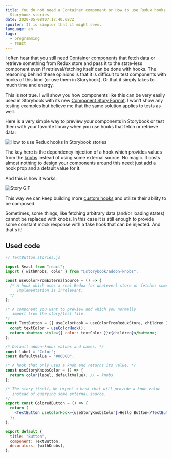 ```yaml
---
title: You do not need a Container component or How to use Redux hooks in
  Storybook stories
date: 2020-05-08T07:17:40.687Z
spoiler: It is simpler that it might seem.
language: en
tags:
  - programming
  - react
---
```

I often hear that you still need [Container components](https://medium.com/@dan_abramov/smart-and-dumb-components-7ca2f9a7c7d0) that fetch data or retrieve something from Redux store and pass it to the state-less component even if retrieval/fetching itself can be done with hooks. The reasoning behind these opinions is that it is difficult to test components with hooks of this kind (or use them in Storybook). Or that it simply takes to much time and energy.

This is not true. I will show you how components like this can be very easily used in Storybook with its new [Component Story Format](https://storybook.js.org/docs/formats/component-story-format/). I won't show any testing examples but believe me that the same solution applies to tests as well.

Here is a very simple way to preview your components in Storybook or test them with your favorite library when you use hooks that fetch or retrieve data:

![How to use Redux hooks in Storybook stories](/assets/carbon-3-.png)

The key here is the dependency injection of a hook which provides values from the [knobs](https://github.com/storybookjs/storybook/tree/master/addons/knobs) instead of using some external source. No magic. It costs almost nothing to design your components around this need: just add a hook prop and a default value for it.

And this is how it works:

![Story GIF](/assets/story.gif)

This way we can keep building more [custom hooks](https://reactjs.org/docs/hooks-custom.html) and utilize their ability to be composed.

Sometimes, some things, like fetching arbitrary data (and/or loading states) cannot be replaced with knobs. In this case it is still enough to provide some constant mock response with a fake hook that can be injected. And that's it!

## Used code

```jsx
// TextButton.stories.js

import React from "react";
import { withKnobs, color } from "@storybook/addon-knobs";

const useColorFromExternalSource = () => {
  /* A hook which uses a real Redux (or whatever) store or fetches something.
  	 Implementation is irrelevant.
  */
};

/* A component you want to preview and which you normally
   import from the story/test file.
*/
const TextButton = ({ useColorHook = useColorFromReduxStore, children }) => {
  const textColor = useColorHook();
  return <button style={{ color: textColor }}>{children}</button>;
};

/* Default addon-knobs values and names. */
const label = "Color";
const defaultValue = "#00000";

/* A hook that only uses a knob and returns its value. */
const useStoryKnobsColor = () => {
  return color(label, defaultValue); // ← knobs
};

/* The story itself。We inject a hook that will provide a knob value
   instead of querying some external source.
*/
export const ColoredButton = () => {
  return (
    <TextButton useColorHook={useStoryKnobsColor}>Hello Button</TextButton>
  );
};

export default {
  title: "Button",
  component: TextButton,
  decorators: [withKnobs],
};

```
